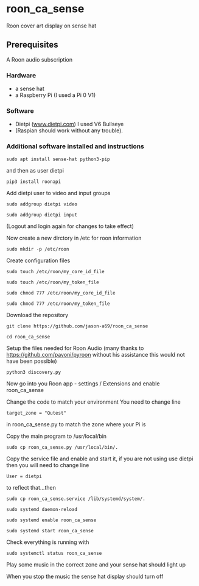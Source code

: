 # roon_ca_sense
Roon cover art display on sense hat

## Prerequisites

A Roon audio subscription

### Hardware 
  - a sense hat
  - a Raspberry Pi (I used a Pi 0 V1)
  
### Software
  - Dietpi (www.dietpi.com) I used V6 Bullseye
  - (Raspian should work without any trouble).
  
### Additional software installed and instructions  
  `sudo apt install sense-hat python3-pip`
  
and then as user dietpi
  
`pip3 install roonapi`

Add dietpi user to video and input groups

`sudo addgroup dietpi video`

`sudo addgroup dietpi input`

(Logout and login again for changes to take effect)
  
Now create a new dirctory in /etc for roon information

`sudo mkdir -p /etc/roon`
  
Create configuration files

`sudo touch /etc/roon/my_core_id_file`

`sudo touch /etc/roon/my_token_file`

`sudo chmod 777 /etc/roon/my_core_id_file`

`sudo chmod 777 /etc/roon/my_token_file`
  
Download the repository

`git clone https://github.com/jason-a69/roon_ca_sense`

`cd roon_ca_sense`
  
Setup the files needed for Roon Audio (many thanks to https://github.com/pavoni/pyroon without his assistance this would not have been possible)

`python3 discovery.py`
   
Now go into you Roon app -  settings / Extensions and enable roon_ca_sense
   

Change the code to match your environment
You need to change line

`target_zone = "Qutest"`

in roon_ca_sense.py to match the zone where your Pi is
  
Copy the main program to /usr/local/bin

`sudo cp roon_ca_sense.py /usr/local/bin/.`
   
Copy the service file and enable and start it, if you are not using use dietpi then you will need to change line

`User = dietpi`

to reflect that...then
  
`sudo cp roon_ca_sense.service /lib/systemd/system/.`

`sudo systemd daemon-reload`

`sudo systemd enable roon_ca_sense`

`sudo systemd start roon_ca_sense`
  
Check everything is running with

`sudo systemctl status roon_ca_sense`
  
Play some music in the correct zone and your sense hat should light up

When you stop the music the sense hat display should turn off
  
